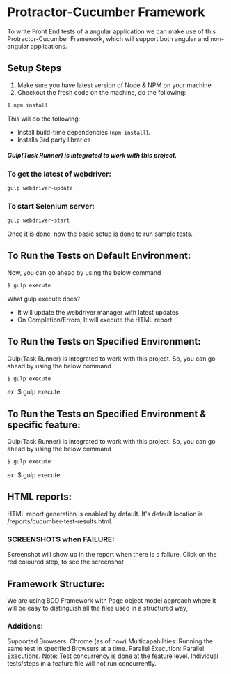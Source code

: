 # Protractor-Cucumber Framework

To write Front End tests of a angular application we can make use of this
Protractor-Cucumber Framework, which will support both angular and non-angular applications.

## Setup Steps
1) Make sure you have latest version of Node & NPM on your machine
2) Checkout the fresh code on the machine, do the following:
```sh
$ npm install
```
This will do the following:
- Install build-time dependencies (`npm install`).
- Installs 3rd party libraries

##### Gulp(Task Runner) is integrated to work with this project.
### To get the latest of webdriver:
```sh
gulp webdriver-update
```
### To start Selenium server:
```sh
gulp webdriver-start
```

Once it is done, now the basic setup is done to run sample tests.
## To Run the Tests on Default Environment:
Now, you can go ahead by using the below command
```sh
$ gulp execute
```
What gulp execute does?
- It will update the webdriver manager with latest updates
- On Completion/Errors, It will execute the HTML report

## To Run the Tests on Specified Environment:
Gulp(Task Runner) is integrated to work with this project. So, you can go ahead by using the below command
```sh
$ gulp execute 
```
ex: $ gulp execute 

## To Run the Tests on Specified Environment & specific feature:
Gulp(Task Runner) is integrated to work with this project. So, you can go ahead by using the below command
```sh
$ gulp execute 
```
ex: $ gulp execute

## HTML reports:

HTML report generation is enabled by default. It's default location is /reports/cucumber-test-results.html.

### SCREENSHOTS when FAILURE:
Screenshot will show up in the report when there is a failure. Click on the red coloured step, to see the screenshot

## Framework Structure:
We are using BDD Framework with Page object model approach where it will be easy to distinguish all the files used in a structured way,


### Additions:
   Supported Browsers: Chrome (as of now)
   Multicapabilities: Running the same test in specified Browsers at a time.
   Parallel Execution: Parallel Executions. Note: Test concurrency is done at the feature level. Individual tests/steps in a feature file will not run concurrently.
